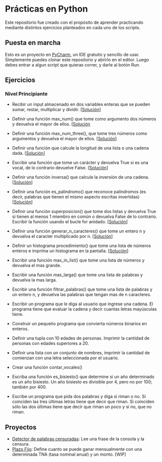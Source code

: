 # Prácticas en Python
Este repositorio fue creado con el propósito de aprender practicando mediante distintos ejercicios planteados en cada uno de los scripts.

## Puesta en marcha
Esto es un proyecto en [PyCharm](https://www.jetbrains.com/es-es/pycharm/download/), un IDE gratuito y sencillo de usar. Simplemente puedes clonar este repositorio y abrirlo en el editor. Luego debes entrar a algun script que quieras correr, y darle al botón Run.

## Ejercicios
### Nivel Principiante
- Recibir un input almacenado en dos variables enteras que se pueden sumar, restar, multiplicar y dividir. [[Solución](level_beginner/calculadora.py)]


- Definir una función max_num() que tome como argumento dos números y devuelva el mayor de ellos. [[Solución](level_beginner/max_number.py)


- Definir una función max_num_three(), que tome tres números como argumentos y devuelva el mayor de ellos. [[Solución](level_beginner/max_number_three.py)]


- Definir una función que calcule la longitud de una lista o una cadena dada. [[Solución](level_beginner/calc_list.py)]


- Escribir una función que tome un carácter y devuelva True si es una vocal, de lo contrario devuelve False. [[Solución](level_beginner/vocal.py)]


- Definir una función inversa() que calcule la inversión de una cadena. [[Solución](level_beginner/inversa.py)]


- Definir una función es_palindromo() que reconoce palíndromos (es decir, palabras que tienen el mismo aspecto escritas invertidas) [[Solución](level_beginner/palindromo.py)]


- Definir una función superposicion() que tome dos listas y devuelva True si tienen al menos 1 miembro en común o devuelva False de lo contrario. Escribir la función usando el bucle for anidado. [[Solución](level_beginner/superposicion.py)]


- Definir una función generar_n_caracteres() que tome un entero n y devuelva el caracter multiplicado por n. [[Solución](level_beginner/multi_int.py)]


- Definir un histograma procedimiento() que tome una lista de números enteros e imprima un histograma en la pantalla. [[Solución](level_beginner/histograma.py)]


- Escribir una función max_in_list() que tome una lista de números y devuelva el mas grande.


- Escribir una función mas_larga() que tome una lista de palabras y devuelva la mas larga.


- Escribir una función filtrar_palabras() que tome una lista de palabras y un entero n, y devuelva las palabras que tengan mas de n caracteres.


- Escribir un programa que le diga al usuario que ingrese una cadena. El programa tiene que evaluar la cadena y decir cuantas letras mayúsculas tiene.


- Construir un pequeño programa que convierta números binarios en enteros.


- Definir una tupla con 10 edades de personas. Imprimir la cantidad de personas con edades superiores a 20.


- Definir una lista con un conjunto de nombres, imprimir la cantidad de comienzan con una letra seleccionada por el usuario.


- Crear una función contar_vocales()


- Escriba una función es_bisiesto() que determine si un año determinado es un año bisiesto. Un año bisiesto es divisible por 4, pero no por 100; también por 400.


- Escribe un programa que pida dos palabras y diga si riman o no. Si coinciden las tres últimas letras tiene que decir que riman. Si coinciden sólo las dos últimas tiene que decir que riman un poco y si no, que no riman.

## Proyectos
- [Detector de palabras censuradas](projects/bad_word_detector.py): Lee una frase de la consola y la censura.
- [Plazo Fijo](projects): Define cuanto se puede ganar mensualmente con una determinada TNA (tasa nominal anual) y un monto. [WIP]